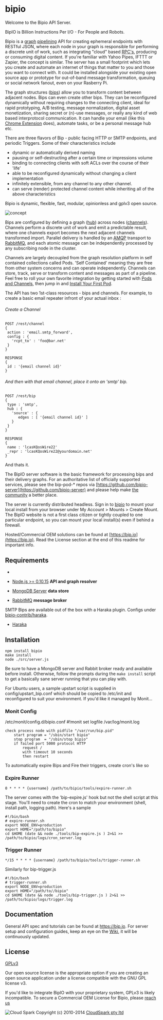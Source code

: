 bipio
=========

Welcome to the Bipio API Server. 

BipIO is Billion Instructions Per I/O - For People and Robots.  

Bipio is a [graph](http://en.wikipedia.org/wiki/Directed_graph) <a href="http://en.wikipedia.org/wiki/Pipeline_(software)">pipelining</a>
API for creating ephemeral endpoints with RESTful JSON, where each node in your graph is responsible for performing a discrete unit of work, 
such as integrating "cloud" based [RPC's](http://en.wikipedia.org/wiki/Remote_procedure_call), producing or consuming digital content.  If you're familiar with Yahoo Pipes, IFTTT or Zapier, the concept
is similar.  The server has a small footprint which lets you create and automate an internet of things that matter to you and
those you want to connect with.  It could be installed alongside your existing open source app or prototype for out-of-band message transformation, queuing or social network fanout, even on your Rasberry Pi.

The graph structures ([bips](https://bip.io/docs/resource/rest/bip)) allow you to transform content between adjacent nodes.  Bips can even create other bips.
They can be reconfigured dynamically without requiring changes to the connecting client, ideal for rapid prototyping, A/B testing,
message normalization, digital asset monetization, sharing secret or (n)-use messages, or really any kind of web based interprotocol communication.
It can handle your email (like this [Chrome Extension](http://goo.gl/ZVIkfr) does), automate tasks, or be a personal message hub etc.

There are three flavors of Bip - public facing HTTP or SMTP endpoints, and periodic Triggers.  Some of their characteristics include

 - dynamic or automatically derived naming
 - pausing or self-destructing after a certain time or impressions volume
 - binding to connecting clients with soft ACLs over the course of their 'life'
 - able to be reconfigured dynamically without changing a client implementation
 - infinitely extensible, from any channel to any other channel.
 - can serve (render) protected channel content while inheriting all of the above characteristics

Bipio is dynamic, flexible, fast, modular, opinionless and gplv3 open source.

![concept](https://bip.io/static/img/docs/bip_concept.png)

Bips are configured by defining a graph ([hub](https://bip.io/docs/resource/rest/bip#resource_rest_bip_hubs)) across nodes ([channels](https://bip.io/docs/resource/rest/channel)).
Channels perform a discrete unit of work and emit a predictable result, where one channels export becomes the next adjacent channels transformed import.
Parallel delivery is handled by an [AMQP](http://en.wikipedia.org/wiki/Advanced_Message_Queuing_Protocol) transport to [RabbitMQ](http://www.rabbitmq.com/), and each atomic message can be independently processed by any subscribing node in the cluster.

Channels are largely decoupled from the graph resolution platform in self contained collections called Pods.  'Self Contained' meaning they are free
from other system concerns and can operate independently.  Channels can store, track, serve or transform content and messages as part of a pipeline.  Feel free to roll your 
own favorite integration by getting started with [Pods and Channels](https://github.com/bipio-server/bipio/wiki/Pods-and-Channels),
then jump in and [Install Your First Pod](https://github.com/bipio-server/bipio/wiki/Getting-Started-:--Installing-Pods).

The API has two 1st-class resources - bips and channels.  For example, to create a basic email repeater infront of your actual
inbox :

###### Create a Channel
```
POST /rest/channel
{
 action : 'email.smtp_forward',
 config : {
   'rcpt_to' : 'foo@bar.net'
 }
}

RESPONSE
{
 id : '{email channel id}'
}
```

###### And then with that email channel,  place it onto an 'smtp' bip.
```
POST /rest/bip
{
 type : 'smtp',
 hub : {
   'source' : {
      edges : [ '{email channel id}' ]
   }
 }
}

RESPONSE
{
 name : 'lcasKQosWire22'
 _repr : 'lcasKQosWire22@yourdomain.net'
}

```

And thats it.

The BipIO server software is the basic framework for processing bips and their delivery graphs.  For an authoritative list of officially
supported services, please see the bip-pod-* repos via [https://github.com/bipio-server](https://github.com/bipio-server) and please help make 
[the community](https://groups.google.com/forum/#!forum/bipio-api) a better place.

The server is currently distributed headless.  Sign in to [bipio](https://bip.io)
to mount your local install from your browser under My Account > Mounts > Create Mount.  The BipIO website is not a first class citizen or tightly coupled to one particular endpoint, so you can mount your local install(s) even if behind a firewall.

Hosted/Commercial OEM solutions can be found at [https://bip.io](https://bip.io). Read the License section at the end of this readme for important info.

## Requirements
-

  - [Node.js >= 0.10.15](http://nodejs.org) **API and graph resolver**
  - [MongoDB Server](http://www.mongodb.org) **data store**
  - [RabbitMQ](http://www.rabbitmq.com) **message broker**

SMTP Bips are available out of the box with a Haraka plugin.  Configs under [bipio-contrib/haraka](https://github.com/bipio-server/bipio-contrib).

  - [Haraka](https://github.com/baudehlo/Haraka)

## Installation

    npm install bipio
    make install
    node ./src/server.js

Be sure to have a MongoDB server and Rabbit broker ready and available before install.  Otherwise, follow the prompts
during the `make install` script to get a basically sane server running that you can play with.

For Ubuntu users, a sample upstart script is supplied in config/upstart_bip.conf which should be copied to 
/etc/init and reconfigured to suit your environment.  If you'd like it managed by Monit...

### Monit Config

/etc/monit/config.d/bipio.conf
    #!monit
    set logfile /var/log/monit.log

    check process node with pidfile "/var/run/bip.pid"
        start program = "/sbin/start bipio"
        stop program  = "/sbin/stop bipio"
        if failed port 5000 protocol HTTP
            request /
            with timeout 10 seconds
            then restart

To automatically expire Bips and Fire their triggers, create cron's like so

### Expire Runner


    0 * * * * {username} /path/to/bipio/tools/expire-runner.sh

The server comes with the 'bip-expire.js' hook but not the shell script at this stage.  You'll need to create the
cron to match your environment (shell, install path, logging path).  Here's a sample

    #!/bin/bash
    # expire-runner.sh
    export NODE_ENV=production
    export HOME="/path/to/bipio"
    cd $HOME (date && node ./tools/bip-expire.js ) 2>&1 >> /path/to/bipio/logs/cron_server.log

### Trigger Runner

    */15 * * * * {username} /path/to/bipio/tools/trigger-runner.sh

Similarly for bip-trigger.js

    #!/bin/bash
    # trigger-runner.sh
    export NODE_ENV=production
    export HOME="/path/to//bipio"
    cd $HOME (date && node ./tools/bip-trigger.js ) 2>&1 >> /path/to/bipio/logs/trigger.log

## Documentation

General API spec and tutorials can be found at https://bip.io.  For server setup and configuration guides,
keep an eye on the [Wiki](https://github.com/bipio-server/bipio/wiki), it will be continuously updated.

## License

[GPLv3](http://www.gnu.org/copyleft/gpl.html)

Our open source license is the appropriate option if you are creating an open source application under a license compatible with the GNU GPL license v3. 

If you'd like to integrate BipIO with your proprietary system, GPLv3 is likely incompatible.  To secure a Commercial OEM License for Bipio,
please [reach us](mailto:enquiries@cloudspark.com.au)

![Cloud Spark](http://www.cloudspark.com.au/cdn/static/img/cs_logo.png "Cloud Spark - Rapid Web Stacks Built Beautifully")
Copyright (c) 2010-2014  [CloudSpark pty ltd](http://www.cloudspark.com.au)

